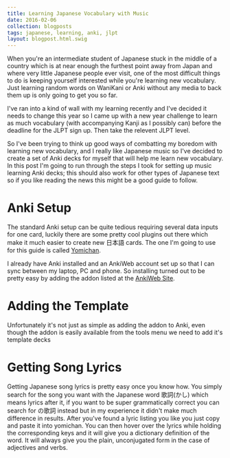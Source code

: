```yaml
---
title: Learning Japanese Vocabulary with Music
date: 2016-02-06
collection: blogposts
tags: japanese, learning, anki, jlpt
layout: blogpost.html.swig
---
```



When you're an intermediate student of Japanese stuck in the middle of a country which is at near enough the furthest point away from Japan and where very little Japanese people ever visit, one of the most difficult things to do is keeping yourself interested while you're learning new vocabulary. Just learning random words on WaniKani or Anki without any media to back them up is only going to get you so far.

I've ran into a kind of wall with my learning recently and I've decided it needs to change this year so I came up with a new year challenge to learn as much vocabulary (with accompanying Kanji as I possibly can) before the deadline for the JLPT sign up. Then take the relevent JLPT level.

So I've been trying to think up good ways of combatting my boredom with learning new vocabulary, and I really like Japanese music so I've decided to create a set of Anki decks for myself that will help me learn new vocabulary. In this post I'm going to run through the steps I took for setting up music learning Anki decks; this should also work for other types of Japanese text so if you like reading the news this might be a good guide to follow.

Anki Setup
==========

The standard Anki setup can be quite tedious requiring several data inputs for one card, luckily there are some pretty cool plugins out there which make it much easier to create new 日本語 cards. The one I'm going to use for this guide is called [Yomichan](https://foosoft.net/projects/yomichan/).

I already have Anki installed and an AnkiWeb account set up so that I can sync between my laptop, PC and phone. So installing turned out to be pretty easy by adding the addon listed at the [AnkiWeb Site](https://ankiweb.net/shared/info/934748696).

Adding the Template
===================

Unfortunately it's not just as simple as adding the addon to Anki, even though the addon is easily available from the tools menu we need to add it's template decks

Getting Song Lyrics
===================

Getting Japanese song lyrics is pretty easy once you know how. You simply search for the song you want with the Japanese word 歌詞(かし) which means lyrics after it, if you want to be super grammatically correct you can search for <SONG NAME>の歌詞 instead but in my experience it didn't make much difference in results. After you've found a lyric listing you like you just copy and paste it into yomichan. You can then hover over the lyrics while holding the corresponding keys and it will give you a dictionary definition of the word. It will always give you the plain, unconjugated form in the case of adjectives and verbs.